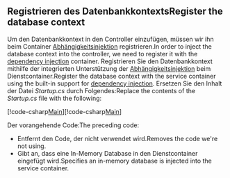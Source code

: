 ## <a name="register-the-database-context"></a><span data-ttu-id="bcf21-101">Registrieren des Datenbankkontexts</span><span class="sxs-lookup"><span data-stu-id="bcf21-101">Register the database context</span></span>

<span data-ttu-id="bcf21-102">Um den Datenbankkontext in den Controller einzufügen, müssen wir ihn beim Container [Abhängigkeitsinjektion](xref:fundamentals/dependency-injection) registrieren.</span><span class="sxs-lookup"><span data-stu-id="bcf21-102">In order to inject the database context into the controller, we need to register it with the [dependency injection](xref:fundamentals/dependency-injection) container.</span></span> <span data-ttu-id="bcf21-103">Registrieren Sie den Datenbankkontext mithilfe der integrierten Unterstützung der [Abhängigkeitsinjektion](xref:fundamentals/dependency-injection) beim Dienstcontainer.</span><span class="sxs-lookup"><span data-stu-id="bcf21-103">Register the database context with the service container using the built-in support for [dependency injection](xref:fundamentals/dependency-injection).</span></span> <span data-ttu-id="bcf21-104">Ersetzen Sie den Inhalt der Datei *Startup.cs* durch Folgendes:</span><span class="sxs-lookup"><span data-stu-id="bcf21-104">Replace the contents of the *Startup.cs* file with the following:</span></span>

<span data-ttu-id="bcf21-105">[!code-csharp[Main](../../tutorials/first-web-api/sample/TodoApi/Startup.cs?highlight=2,4,12)]</span><span class="sxs-lookup"><span data-stu-id="bcf21-105">[!code-csharp[Main](../../tutorials/first-web-api/sample/TodoApi/Startup.cs?highlight=2,4,12)]</span></span>

<span data-ttu-id="bcf21-106">Der vorangehende Code:</span><span class="sxs-lookup"><span data-stu-id="bcf21-106">The preceding code:</span></span>

* <span data-ttu-id="bcf21-107">Entfernt den Code, der nicht verwendet wird.</span><span class="sxs-lookup"><span data-stu-id="bcf21-107">Removes the code we're not using.</span></span>
* <span data-ttu-id="bcf21-108">Gibt an, dass eine In-Memory Database in den Dienstcontainer eingefügt wird.</span><span class="sxs-lookup"><span data-stu-id="bcf21-108">Specifies an in-memory database is injected into the service container.</span></span>
